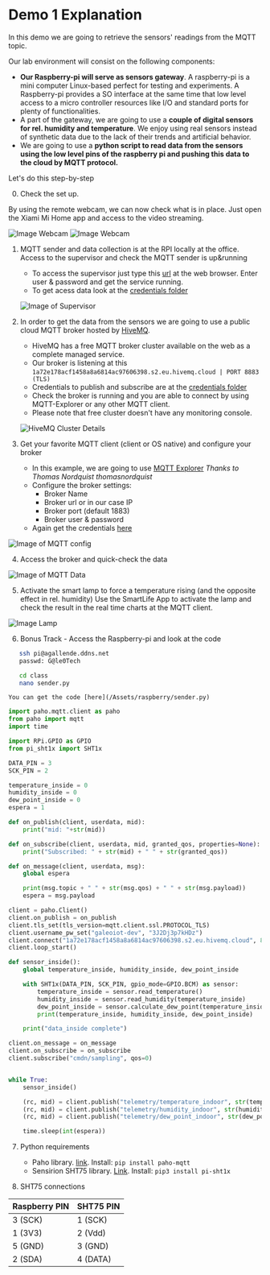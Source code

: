 
# Demo 1 Explanation

In this demo we are going to retrieve the sensors' readings from the MQTT topic.

Our lab environment will consist on the following components:

- __Our Raspberry-pi will serve as sensors gateway__. A raspberry-pi is a mini computer Linux-based perfect for testing and experiments. A Raspberry-pi provides a SO interface at the same time that low level access to a micro controller resources like I/O and standard ports for plenty of functionalities.
- A part of the gateway, we are going to use a __couple of digital sensors for rel. humidity and temperature__. We enjoy using real sensors instead of synthetic data due to the lack of their trends and artificial behavior.
- We are going to use a __python script to read data from the sensors using the low level pins of the raspberry pi and pushing this data to the cloud by MQTT protocol.__  

Let's do this step-by-step

0. Check the set up.

By using the remote webcam, we can now check what is in place. Just open the Xiami Mi Home app and access to the video streaming.

 ![Image Webcam](/images/webcam1.PNG)
 ![Image Webcam](/images/webcam2.PNG)


1. MQTT sender and data collection is at the RPI locally at the office.
	Access to the supervisor and check the MQTT sender is up&running
	- To access the supervisor just type this [url](http://galeoiot.ddns.net:9001/) at the web browser. Enter user & password and get the service running.
	- To get acess data look at the [credentials folder](/Credentials)

	![Image of Supervisor](/images/supervisor.png)

<!--
2. [DEPRECATED] Connect to the AWS VM. ```ssh -i "GaleoIoTKeys.pem" ubuntu@ec2-3-140-184-237.us-east-2.compute.amazonaws.com```
	- The RPI should send the data over MQTT to an MQTT broker installed into the AWS VM. Please chek the _mosquitto_ process is running at the VM by executing top.
	- Please check the following parameters before proceed ahead
		- VM public IP
		- MQTT standard port is open for allowing traffic (enable a 1883 TCP/IP port general rule at the security config of the. VM)
		- Get the configured broker user and password (```galeo``` ```Hq93*alrEYD98oPT```)
		- Check the broker is running and you are able to connect by using MQTT-Explorer or any other MQTT client.
-->

2. In order to get the data from the sensors we are going to use a public cloud MQTT broker hosted by [HiveMQ](https://www.hivemq.com/mqtt-cloud-broker/).
	- HiveMQ has a free MQTT broker cluster available on the web as a complete managed service. 
	- Our broker is listening at this ```1a72e178acf1458a8a6814ac97606398.s2.eu.hivemq.cloud | PORT 8883 (TLS)```
	- Credentials to publish and subscribe are at the [credentials folder](/Credentials)
	- Check the broker is running and you are able to connect by using MQTT-Explorer or any other MQTT client.
	- Please note that free cluster doesn't have any monitoring console.
	

	![HiveMQ Cluster Details](/images/hivemq1.png)

3. Get your favorite MQTT client (client or OS native) and configure your broker
	- In this example, we are going to use [MQTT Explorer](http://mqtt-explorer.com/) _Thanks to Thomas Nordquist thomasnordquist_
	- Configure the broker settings:
		- Broker Name
		- Broker url or in our case IP
		- Broker port (default 1883)
		- Broker user & password
	- Again get the credentials [here](/Credentials)

![Image of MQTT config](/images/mqttexplorerconfig.png)

4. Access the broker and quick-check the data

![Image of MQTT Data](/images/mqttexplorerdata.png)

5. Activate the smart lamp to force a temperature rising (and the opposite effect in rel. humidity)
 Use the SmartLife App to activate the lamp and check the result in the real time charts at the MQTT client.

 ![Image Lamp](/images/Lamp.PNG)


 6. Bonus Track - Access the Raspberry-pi and look at the code
 ```bash
 	ssh pi@agallende.ddns.net
 	passwd: G@le0Tech
 ```
 ```bash
 	cd class
 	nano sender.py
 ```

 	You can get the code [here](/Assets/raspberry/sender.py) 
 
```python
import paho.mqtt.client as paho
from paho import mqtt
import time

import RPi.GPIO as GPIO
from pi_sht1x import SHT1x

DATA_PIN = 3
SCK_PIN = 2

temperature_inside = 0
humidity_inside = 0
dew_point_inside = 0
espera = 1

def on_publish(client, userdata, mid):
    print("mid: "+str(mid))

def on_subscribe(client, userdata, mid, granted_qos, properties=None):
    print("Subscribed: " + str(mid) + " " + str(granted_qos))

def on_message(client, userdata, msg):
    global espera

    print(msg.topic + " " + str(msg.qos) + " " + str(msg.payload))
    espera = msg.payload

client = paho.Client()
client.on_publish = on_publish
client.tls_set(tls_version=mqtt.client.ssl.PROTOCOL_TLS)
client.username_pw_set("galeoiot-dev", "3J2Dj3p7kHDz")
client.connect("1a72e178acf1458a8a6814ac97606398.s2.eu.hivemq.cloud", 8883)
client.loop_start()

def sensor_inside():
    global temperature_inside, humidity_inside, dew_point_inside

    with SHT1x(DATA_PIN, SCK_PIN, gpio_mode=GPIO.BCM) as sensor:
        temperature_inside = sensor.read_temperature()
        humidity_inside = sensor.read_humidity(temperature_inside)
        dew_point_inside = sensor.calculate_dew_point(temperature_inside, humidity_inside)
        print(temperature_inside, humidity_inside, dew_point_inside)

    print("data_inside complete")

client.on_message = on_message
client.on_subscribe = on_subscribe
client.subscribe("cmdn/sampling", qos=0)


while True:
    sensor_inside()

    (rc, mid) = client.publish("telemetry/temperature_indoor", str(temperature_inside), qos=0)
    (rc, mid) = client.publish("telemetry/humidity_indoor", str(humidity_inside), qos=0)
    (rc, mid) = client.publish("telemetry/dew_point_indoor", str(dew_point_inside), qos=0)

    time.sleep(int(espera))
```
7. Python requirements
	- Paho library. [link](https://pypi.org/project/paho-mqtt/). Install: ```pip install paho-mqtt```
	- Sensirion SHT75 library. [Link](https://github.com/drohm/pi-sht1x). Install: ```pip3 install pi-sht1x```

8. SHT75 connections

|**Raspberry PIN**|**SHT75 PIN**|
|---|---|
|3 (SCK)|1 (SCK)|
|1 (3V3)|2 (Vdd)|
|5 (GND)|3 (GND)|
|2 (SDA)|4 (DATA)|






